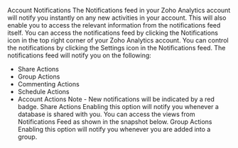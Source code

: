 Account Notifications
The Notifications feed in your Zoho Analytics account will notify you instantly on any new activities in your account. This will also enable you to access the relevant information from the notifications feed itself.
You can access the notifications feed by clicking the Notifications icon in the top right corner of your Zoho Analytics account.
You can control the notifications by clicking the Settings icon in the Notifications feed.
The notifications feed will notify you on the following:
- Share Actions
- Group Actions
- Commenting Actions
- Schedule Actions
- Account Actions
Note - New notifications will be indicated by a red badge.
Share Actions
Enabling this option will notify you whenever a database is shared with you. You can access the views from Notifications Feed as shown in the snapshot below.
Group Actions
Enabling this option will notify you whenever you are added into a group.